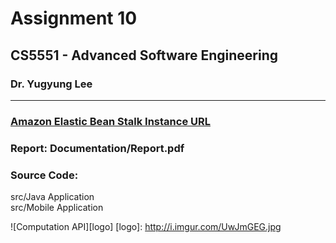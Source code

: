 ﻿# Assignment 10
## CS5551 - Advanced Software Engineering
### Dr. Yugyung Lee
---
### [Amazon Elastic Bean Stalk Instance URL](http://restlab10.amaxdsuktr.us-west-2.elasticbeanstalk.com/)
### Report: Documentation/Report.pdf
### Source Code: 
src/Java Application <br>
src/Mobile Application

![Computation API][logo]
[logo]: http://i.imgur.com/UwJmGEG.jpg
